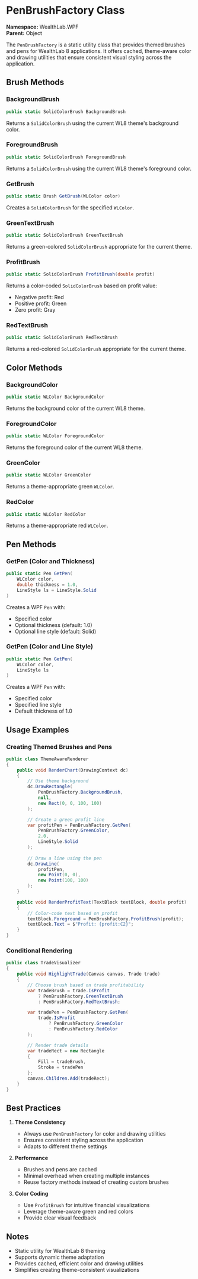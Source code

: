 # PenBrushFactory Class

**Namespace:** WealthLab.WPF  
**Parent:** Object

The `PenBrushFactory` is a static utility class that provides themed brushes and pens for WealthLab 8 applications. It offers cached, theme-aware color and drawing utilities that ensure consistent visual styling across the application.

## Brush Methods

### BackgroundBrush
```csharp
public static SolidColorBrush BackgroundBrush
```
Returns a `SolidColorBrush` using the current WL8 theme's background color.

### ForegroundBrush
```csharp
public static SolidColorBrush ForegroundBrush
```
Returns a `SolidColorBrush` using the current WL8 theme's foreground color.

### GetBrush
```csharp
public static Brush GetBrush(WLColor color)
```
Creates a `SolidColorBrush` for the specified `WLColor`.

### GreenTextBrush
```csharp
public static SolidColorBrush GreenTextBrush
```
Returns a green-colored `SolidColorBrush` appropriate for the current theme.

### ProfitBrush
```csharp
public static SolidColorBrush ProfitBrush(double profit)
```
Returns a color-coded `SolidColorBrush` based on profit value:
- Negative profit: Red
- Positive profit: Green
- Zero profit: Gray

### RedTextBrush
```csharp
public static SolidColorBrush RedTextBrush
```
Returns a red-colored `SolidColorBrush` appropriate for the current theme.

## Color Methods

### BackgroundColor
```csharp
public static WLColor BackgroundColor
```
Returns the background color of the current WL8 theme.

### ForegroundColor
```csharp
public static WLColor ForegroundColor
```
Returns the foreground color of the current WL8 theme.

### GreenColor
```csharp
public static WLColor GreenColor
```
Returns a theme-appropriate green `WLColor`.

### RedColor
```csharp
public static WLColor RedColor
```
Returns a theme-appropriate red `WLColor`.

## Pen Methods

### GetPen (Color and Thickness)
```csharp
public static Pen GetPen(
    WLColor color, 
    double thickness = 1.0, 
    LineStyle ls = LineStyle.Solid
)
```
Creates a WPF `Pen` with:
- Specified color
- Optional thickness (default: 1.0)
- Optional line style (default: Solid)

### GetPen (Color and Line Style)
```csharp
public static Pen GetPen(
    WLColor color, 
    LineStyle ls
)
```
Creates a WPF `Pen` with:
- Specified color
- Specified line style
- Default thickness of 1.0

## Usage Examples

### Creating Themed Brushes and Pens
```csharp
public class ThemeAwareRenderer
{
    public void RenderChart(DrawingContext dc)
    {
        // Use theme background
        dc.DrawRectangle(
            PenBrushFactory.BackgroundBrush, 
            null, 
            new Rect(0, 0, 100, 100)
        );

        // Create a green profit line
        var profitPen = PenBrushFactory.GetPen(
            PenBrushFactory.GreenColor, 
            2.0, 
            LineStyle.Solid
        );
        
        // Draw a line using the pen
        dc.DrawLine(
            profitPen, 
            new Point(0, 0), 
            new Point(100, 100)
        );
    }

    public void RenderProfitText(TextBlock textBlock, double profit)
    {
        // Color-code text based on profit
        textBlock.Foreground = PenBrushFactory.ProfitBrush(profit);
        textBlock.Text = $"Profit: {profit:C2}";
    }
}
```

### Conditional Rendering
```csharp
public class TradeVisualizer
{
    public void HighlightTrade(Canvas canvas, Trade trade)
    {
        // Choose brush based on trade profitability
        var tradeBrush = trade.IsProfit 
            ? PenBrushFactory.GreenTextBrush 
            : PenBrushFactory.RedTextBrush;

        var tradePen = PenBrushFactory.GetPen(
            trade.IsProfit 
                ? PenBrushFactory.GreenColor 
                : PenBrushFactory.RedColor
        );

        // Render trade details
        var tradeRect = new Rectangle
        {
            Fill = tradeBrush,
            Stroke = tradePen
        };
        canvas.Children.Add(tradeRect);
    }
}
```

## Best Practices

1. **Theme Consistency**
   - Always use `PenBrushFactory` for color and drawing utilities
   - Ensures consistent styling across the application
   - Adapts to different theme settings

2. **Performance**
   - Brushes and pens are cached
   - Minimal overhead when creating multiple instances
   - Reuse factory methods instead of creating custom brushes

3. **Color Coding**
   - Use `ProfitBrush` for intuitive financial visualizations
   - Leverage theme-aware green and red colors
   - Provide clear visual feedback

## Notes

- Static utility for WealthLab 8 theming
- Supports dynamic theme adaptation
- Provides cached, efficient color and drawing utilities
- Simplifies creating theme-consistent visualizations 